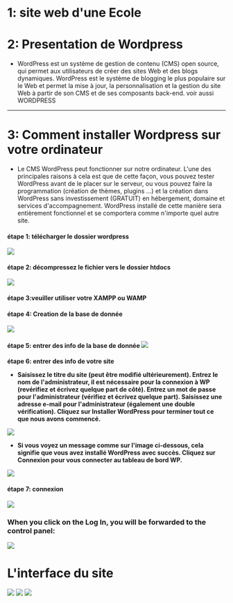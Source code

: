 <h1>1: site web d'une Ecole</h1>

<h1>2:  Presentation de Wordpress</h1>
<ul><li>WordPress est un système de gestion de contenu (CMS) open source, qui permet aux utilisateurs de créer des sites Web et des blogs dynamiques. WordPress est le système de blogging le plus populaire sur le Web et permet la mise à jour, la personnalisation et la gestion du site Web à partir de son CMS et de ses composants back-end. voir aussi WORDPRESS</li></ul>

<hr>

<h1>3:  Comment installer Wordpress sur votre ordinateur </h1>

<ul><li>Le CMS WordPress peut fonctionner sur notre ordinateur. L'une des principales raisons à cela est que de cette façon, vous pouvez tester WordPress avant de le placer sur le serveur, ou vous pouvez faire la programmation (création de thèmes, plugins ...) et la création dans WordPress sans investissement (GRATUIT) en hébergement, domaine et services d'accompagnement. WordPress installé de cette manière sera entièrement fonctionnel et se comportera comme n'importe quel autre site.</li></ul>
<h4>étape 1: télécharger le dossier wordpress </h4>
<img src="https://user-images.githubusercontent.com/49958258/112513976-22e4de00-8d95-11eb-9a8f-03dc36e4428f.png">
<h4>étape 2: décompressez le fichier vers le dossier htdocs</h4>
<img src="https://user-images.githubusercontent.com/49958258/112515321-74419d00-8d96-11eb-9516-ffed44c6bc6e.png">
 <h4>étape 3:veuiller utiliser votre XAMPP ou WAMP</h4>
<h4>étape 4: Creation de la base de donnée  </h4>
<img src="https://user-images.githubusercontent.com/49958258/112516133-41e46f80-8d97-11eb-90ec-ba733b678511.png">

<h4> étape 5: entrer des info de la base de donnée </4>
<img src="https://user-images.githubusercontent.com/49958258/112517116-3e9db380-8d98-11eb-83e6-5771653555a2.png">
<h4> étape 6: entrer des info de votre site </4>
<ul><li>Saisissez le titre du site (peut être modifié ultérieurement). Entrez le nom de l'administrateur, il est nécessaire pour la connexion à WP (revérifiez et écrivez quelque part de côté). Entrez un mot de passe pour l'administrateur (vérifiez et écrivez quelque part). Saisissez une adresse e-mail pour l'administrateur (également une double vérification). Cliquez sur Installer WordPress pour terminer tout ce que nous avons commencé.</li></ul>
<img src="https://user-images.githubusercontent.com/49958258/112518174-6ccfc300-8d99-11eb-94c7-a0a895084e30.png">

<ul><li>Si vous voyez un message comme sur l'image ci-dessous, cela signifie que vous avez installé WordPress avec succès. Cliquez sur Connexion pour vous connecter au tableau de bord WP.</li></ul>
<img src="https://user-images.githubusercontent.com/49958258/112518696-e9fb3800-8d99-11eb-8010-d48c277cd945.png">
<h4>étape 7: connexion </h4>
<img src="https://user-images.githubusercontent.com/49958258/112519053-478f8480-8d9a-11eb-8cf4-95a5ebf06b70.png">
<h3>When you click on the Log In, you will be forwarded to the control panel:</h3>
<img src="https://user-images.githubusercontent.com/49958258/112519346-92a99780-8d9a-11eb-86e6-2d8f3274d786.png">

<h1>L'interface du site</h1>
<img src="https://user-images.githubusercontent.com/49958258/112519755-f764f200-8d9a-11eb-8802-657dcf6076c8.png">
<img src="https://user-images.githubusercontent.com/49958258/112519782-fcc23c80-8d9a-11eb-8943-db142a451158.png">
<img src="https://user-images.githubusercontent.com/49958258/112519979-37c47000-8d9b-11eb-87e8-3b1b4559e44c.png">






